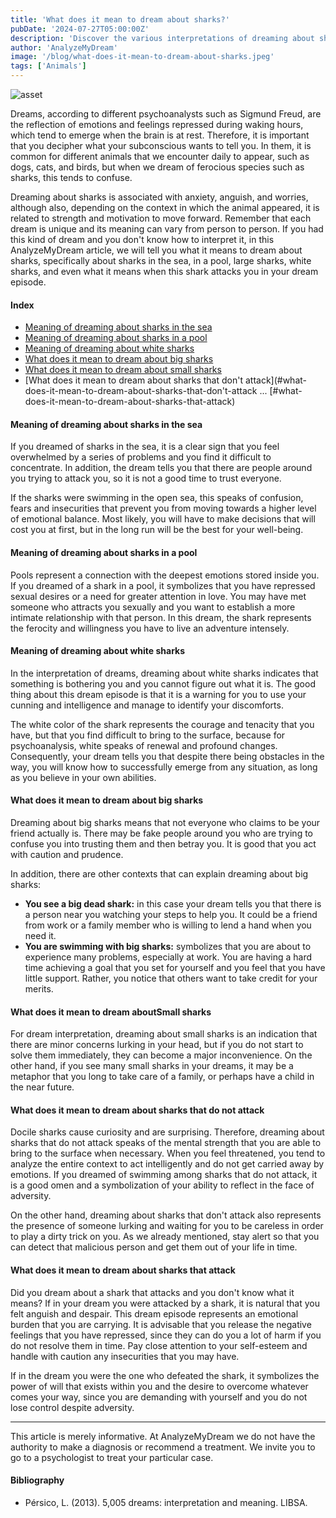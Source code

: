 ```yaml
---
title: 'What does it mean to dream about sharks?'
pubDate: '2024-07-27T05:00:00Z'
description: 'Discover the various interpretations of dreaming about sharks, from anxiety and anguish to strength and motivation.'
author: 'AnalyzeMyDream'
image: '/blog/what-does-it-mean-to-dream-about-sharks.jpeg'
tags: ['Animals']
---
```


![asset](/blog/what-does-it-mean-to-dream-about-sharks.jpeg)

Dreams, according to different psychoanalysts such as Sigmund Freud, are the reflection of emotions and feelings repressed during waking hours, which tend to emerge when the brain is at rest. Therefore, it is important that you decipher what your subconscious wants to tell you. In them, it is common for different animals that we encounter daily to appear, such as dogs, cats, and birds, but when we dream of ferocious species such as sharks, this tends to confuse.

Dreaming about sharks is associated with anxiety, anguish, and worries, although also, depending on the context in which the animal appeared, it is related to strength and motivation to move forward. Remember that each dream is unique and its meaning can vary from person to person. If you had this kind of dream and you don't know how to interpret it, in this AnalyzeMyDream article, we will tell you what it means to dream about sharks, specifically about sharks in the sea, in a pool, large sharks, white sharks, and even what it means when this shark attacks you in your dream episode.

#### Index

- [Meaning of dreaming about sharks in the sea](#meaning-of-dreaming-about-sharks-in-the-sea)
- [Meaning of dreaming about sharks in a pool](#meaning-of-dreaming-about-sharks-in-a-pool)
- [Meaning of dreaming about white sharks](#meaning-of-dreaming-about-white-sharks)
- [What does it mean to dream about big sharks](#what-does-it-mean-to-dream-about-big-sharks)
- [What does it mean to dream about small sharks](#what-does-it-mean-to-dream-about-small-sharks)
- [What does it mean to dream about sharks that don't attack](#what-does-it-mean-to-dream-about-sharks-that-don't-attack ... [#what-does-it-mean-to-dream-about-sharks-that-attack)

#### Meaning of dreaming about sharks in the sea

If you dreamed of sharks in the sea, it is a clear sign that you feel overwhelmed by a series of problems and you find it difficult to concentrate. In addition, the dream tells you that there are people around you trying to attack you, so it is not a good time to trust everyone.

If the sharks were swimming in the open sea, this speaks of confusion, fears and insecurities that prevent you from moving towards a higher level of emotional balance. Most likely, you will have to make decisions that will cost you at first, but in the long run will be the best for your well-being. 

#### Meaning of dreaming about sharks in a pool

Pools represent a connection with the deepest emotions stored inside you. If you dreamed of a shark in a pool, it symbolizes that you have repressed sexual desires or a need for greater attention in love. You may have met someone who attracts you sexually and you want to establish a more intimate relationship with that person. In this dream, the shark represents the ferocity and willingness you have to live an adventure intensely.

#### Meaning of dreaming about white sharks

In the interpretation of dreams, dreaming about white sharks indicates that something is bothering you and you cannot figure out what it is. The good thing about this dream episode is that it is a warning for you to use your cunning and intelligence and manage to identify your discomforts.

The white color of the shark represents the courage and tenacity that you have, but that you find difficult to bring to the surface, because for psychoanalysis, white speaks of renewal and profound changes. Consequently, your dream tells you that despite there being obstacles in the way, you will know how to successfully emerge from any situation, as long as you believe in your own abilities.

#### What does it mean to dream about big sharks

Dreaming about big sharks means that not everyone who claims to be your friend actually is. There may be fake people around you who are trying to confuse you into trusting them and then betray you. It is good that you act with caution and prudence.

In addition, there are other contexts that can explain dreaming about big sharks:

- **You see a big dead shark:** in this case your dream tells you that there is a person near you watching your steps to help you. It could be a friend from work or a family member who is willing to lend a hand when you need it.
- **You are swimming with big sharks:** symbolizes that you are about to experience many problems, especially at work. You are having a hard time achieving a goal that you set for yourself and you feel that you have little support. Rather, you notice that others want to take credit for your merits.

#### What does it mean to dream aboutSmall sharks

For dream interpretation, dreaming about small sharks is an indication that there are minor concerns lurking in your head, but if you do not start to solve them immediately, they can become a major inconvenience. On the other hand, if you see many small sharks in your dreams, it may be a metaphor that you long to take care of a family, or perhaps have a child in the near future.

#### What does it mean to dream about sharks that do not attack

Docile sharks cause curiosity and are surprising. Therefore, dreaming about sharks that do not attack speaks of the mental strength that you are able to bring to the surface when necessary. When you feel threatened, you tend to analyze the entire context to act intelligently and do not get carried away by emotions. If you dreamed of swimming among sharks that do not attack, it is a good omen and a symbolization of your ability to reflect in the face of adversity. 

On the other hand, dreaming about sharks that don't attack also represents the presence of someone lurking and waiting for you to be careless in order to play a dirty trick on you. As we already mentioned, stay alert so that you can detect that malicious person and get them out of your life in time.

#### What does it mean to dream about sharks that attack

Did you dream about a shark that attacks and you don't know what it means? If in your dream you were attacked by a shark, it is natural that you felt anguish and despair. This dream episode represents an emotional burden that you are carrying. It is advisable that you release the negative feelings that you have repressed, since they can do you a lot of harm if you do not resolve them in time. Pay close attention to your self-esteem and handle with caution any insecurities that you may have.

If in the dream you were the one who defeated the shark, it symbolizes the power of will that exists within you and the desire to overcome whatever comes your way, since you are demanding with yourself and you do not lose control despite adversity.

---

This article is merely informative. At AnalyzeMyDream we do not have the authority to make a diagnosis or recommend a treatment. We invite you to go to a psychologist to treat your particular case.

#### Bibliography

- Pérsico, L. (2013). 5,005 dreams: interpretation and meaning. LIBSA.